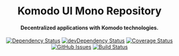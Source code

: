 <h1 align="center">
  <br>
  Komodo UI Mono Repository
  <br>
</h1>

<h4 align="center">Decentralized applications with Komodo technologies.</h4>

<div align="center">

[![Dependency Status](https://david-dm.org/particle4dev/atomicdex.svg)](https://david-dm.org/particle4dev/atomicdex)
[![devDependency Status](https://david-dm.org/particle4dev/atomicdex/dev-status.svg)](https://david-dm.org/particle4dev/atomicdex#info=devDependencies)
[![Coverage Status](https://coveralls.io/repos/github/particle4dev/atomicdex/badge.svg)](https://coveralls.io/github/particle4dev/atomicdex)
[![GitHub Issues](https://img.shields.io/github/issues/particle4dev/atomicdex.svg)](https://github.com/particle4dev/atomicdex/issues)
[![Build Status](https://travis-ci.com/particle4dev/atomicdex.svg?branch=master)](https://travis-ci.com/particle4dev/atomicdex)

</div>
